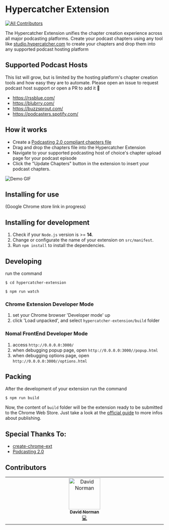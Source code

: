 # Hypercatcher Extension

[![All Contributors](https://img.shields.io/github/all-contributors/normand1/hypercatcher-extension?color=ee8449&style=flat-square)](#contributors)

The Hypercatcher Extension unifies the chapter creation experience across all major podcasting platforms. Create your podcast chapters using any tool like [studio.hypercatcher.com](https://studio.hypercatcher.com/) to create your chapters and drop them into any supported podcast hosting platform

## Supported Podcast Hosts

This list will grow, but is limited by the hosting platform's chapter creation tools and how easy they are to automate. Please open an issue to request podcast host support or open a PR to add it 🥷

- https://rssblue.com/
- https://blubrry.com/
- https://buzzsprout.com/
- https://podcasters.spotify.com/

## How it works

- Create a [Podcasting 2.0 compliant chapters file](https://github.com/Podcastindex-org/podcast-namespace/blob/main/chapters/jsonChapters.md)
- Drag and drop the chapters file into the Hypercatcher Extension
- Navigate to your supported podcasting host of choice's chapter upload page for your podcast episode
- Click the "Update Chapters" button in the extension to insert your podcast chapters.

![Demo GIF](./usage-example.gif)


## Installing for use
(Google Chrome store link in progress)

## Installing for development

1. Check if your `Node.js` version is >= **14**.
2. Change or configurate the name of your extension on `src/manifest`.
3. Run `npm install` to install the dependencies.

## Developing

run the command

```shell
$ cd hypercatcher-extension

$ npm run watch
```

### Chrome Extension Developer Mode

1. set your Chrome browser 'Developer mode' up
2. click 'Load unpacked', and select `hypercatcher-extension/build` folder

### Nomal FrontEnd Developer Mode

1. access `http://0.0.0.0:3000/`
2. when debugging popup page, open `http://0.0.0.0:3000//popup.html`
3. when debugging options page, open `http://0.0.0.0:3000//options.html`

## Packing

After the development of your extension run the command

```shell
$ npm run build
```

Now, the content of `build` folder will be the extension ready to be submitted to the Chrome Web Store. Just take a look at the [official guide](https://developer.chrome.com/webstore/publish) to more infos about publishing.


## Special Thanks To:
- [create-chrome-ext](https://github.com/guocaoyi/create-chrome-ext)
- [Podcasting 2.0](https://github.com/Podcastindex-org/podcast-namespace)

## Contributors

<!-- ALL-CONTRIBUTORS-LIST:START - Do not remove or modify this section -->
<!-- prettier-ignore-start -->
<!-- markdownlint-disable -->
<table>
  <tbody>
    <tr>
      <td align="center" valign="top" width="14.28%"><a href="http://www.davidwnorman.com"><img src="https://avatars.githubusercontent.com/u/1393261?v=4?s=100" width="100px;" alt="David Norman"/><br /><sub><b>David Norman</b></sub></a><br /><a href="#code-normand1" title="Code">💻</a></td>
    </tr>
  </tbody>
</table>

<!-- markdownlint-restore -->
<!-- prettier-ignore-end -->

<!-- ALL-CONTRIBUTORS-LIST:END -->
